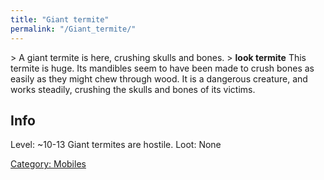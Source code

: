 ```yaml
---
title: "Giant termite"
permalink: "/Giant_termite/"
---
```


\> A giant termite is here, crushing skulls and bones.
\> **look termite**
This termite is huge. Its mandibles seem to have been made to crush
bones as
easily as they might chew through wood. It is a dangerous creature, and
works
steadily, crushing the skulls and bones of its victims.

## Info

Level: ~10-13
Giant termites are hostile.
Loot: None

[Category: Mobiles](Category:_Mobiles "wikilink")